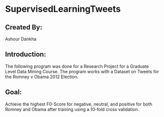 # SupervisedLearningTweets

## Created By:
Ashour Dankha

## Introduction:
The following program was done for a Research Project for a Graduate Level Data Mining Course.
The program works with a Dataset on Tweets for the Romney v Obama 2012 Election.

## Goal:
Achieve the highest F0-Score for negative, neutral, and positive for both Romney and Obama after training using a 10-fold cross validation.




